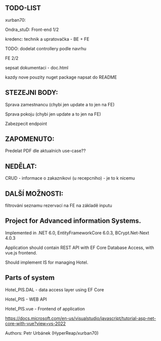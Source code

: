 ## TODO-LIST

xurban70:

Ondra_stuD: Front-end 1/2

kredenc: technik a upratovačka - BE + FE

TODO: dodelat controllery podle navrhu

FE 2/2



sepsat dokumentaci - doc.html

kazdy nove pouzity nuget package napsat do README


## STEZEJNI BODY:

 Sprava zamestnancu (chybi jen update a to jen na FE)
 
 Sprava pokoju (chybi jen update a to jen na FE)
 
 Zabezpecit endpoint

## ZAPOMENUTO:
Predelat PDF dle aktualnich use-case??

## NEDĚLAT:
CRUD - informace o zakaznikovi (u recepcniho) - je to k nicemu

## DALŠÍ MOŽNOSTI:
filtrování seznamu rezervací na FE na základě inputu


## Project for Advanced information Systems.

Implemented in .NET 6.0, EntityFrameworkCore 6.0.3, BCrypt.Net-Next 4.0.3

Application should contain REST API with EF Core Database Access, with vue.js frontend.

Should implement IS for managing Hotel.

## Parts of system

Hotel_PIS.DAL	- data access layer using EF Core

Hotel_PIS		- WEB API

Hotel_PIS.vue	- Frontend of application

https://docs.microsoft.com/en-us/visualstudio/javascript/tutorial-asp-net-core-with-vue?view=vs-2022

Authors: Petr Urbánek (HyperReap/xurban70)
